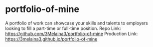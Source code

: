 # portfolio-of-mine
A portfolio of work can showcase your skills and talents to employers looking to fill a part-time or full-time position.
Repo Link:   https://github.com/3Melaina3/portfolio-of-mine
Production Link:  https://3melaina3.github.io/portfolio-of-mine
